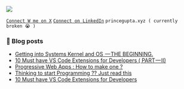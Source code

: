 [![](https://visitcount.itsvg.in/api?id=myselfprincee&icon=0&color=1)](https://visitcount.itsvg.in)

[` Connect W me on X `](https://twitter.com/princedevelops)       [` Connect on LinkedIn `](https://Linkedin.com/in/princeee)   ``` princegupta.xyz ( currently broken 😭 ) ```


### 📑 Blog posts
<!-- BLOG-POST-LIST:START -->
- [Getting into Systems Kernel and OS  — THE BEGINNING.](https://levelup.gitconnected.com/getting-into-systems-kernel-and-os-the-beginning-9b19cd54b379?source=rss-a38b031adb9------2)
- [10 Must have VS Code Extensions for Developers &lpar; PART — II&rpar;](https://levelup.gitconnected.com/10-must-have-vs-code-extensions-for-developers-part-ii-9f64a78ec1b8?source=rss-a38b031adb9------2)
- [Progressive Web Apps : How to make one ?](https://levelup.gitconnected.com/progressive-web-apps-how-to-make-one-ac8182b7099d?source=rss-a38b031adb9------2)
- [Thinking to start Programming ?? Just read this](https://medium.com/@princeee/thinking-to-start-programming-just-read-this-892a086832bb?source=rss-a38b031adb9------2)
- [10 Must have VS Code Extensions for Developers](https://levelup.gitconnected.com/10-must-have-vs-code-extensions-for-developers-7ddc22d81117?source=rss-a38b031adb9------2)
<!-- BLOG-POST-LIST:END -->

